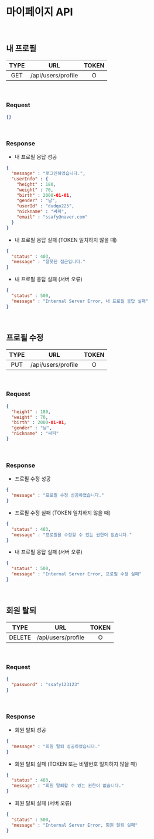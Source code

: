 # 마이페이지 API

<br>

## 내 프로필

| TYPE |        URL         | TOKEN |
| :--: | :----------------: | :---: |
| GET  | /api/users/profile |   O   |

<br>

### Request

```json
{}
```

<br>

### Response

- 내 프로필 응답 성공

```json
{
  "message" : "로그인하였습니다.",
  "userInfo" : {
    "height" : 180,
    "weight" : 70,
    "birth" : 2000-01-01,
    "gender" : "남",
    "userId" : "dudqo225",
    "nickname" : "싸피",
    "email" : "ssafy@naver.com"
  }
}
```

- 내 프로필 응답 실패 (TOKEN 일치하지 않을 때)

```json
{
  "status" : 403,
  "message" : "잘못된 접근입니다."
}
```

- 내 프로필 응답 실패 (서버 오류)

```json
{
  "status" : 500,
  "message" : "Internal Server Error, 내 프로필 응답 실패"
}
```

<br>

## 프로필 수정

| TYPE |        URL         | TOKEN |
| :--: | :----------------: | :---: |
| PUT  | /api/users/profile |   O   |

<br>

### Request

```json
{
  "height" : 180,
  "weight" : 70,
  "birth" : 2000-01-01,
  "gender" : "남",
  "nickname" : "싸피"
}
```

<br>

### Response

- 프로필 수정 성공

```json
{
  "message" : "프로필 수정 성공하였습니다."
}
```

- 프로필 수정 실패 (TOKEN 일치하지 않을 때)

```json
{
  "status" : 403,
  "message" : "프로필을 수정할 수 있는 권한이 없습니다."
}
```

- 내 프로필 응답 실패 (서버 오류)

```json
{
  "status" : 500,
  "message" : "Internal Server Error, 프로필 수정 실패"
}
```

<br>

## 회원 탈퇴

|  TYPE  |        URL         | TOKEN |
| :----: | :----------------: | :---: |
| DELETE | /api/users/profile |   O   |

<br>

### Request

```json
{
  "password" : "ssafy123123"
}
```

<br>

### Response

- 회원 탈퇴 성공

```json
{
  "message" : "회원 탈퇴 성공하였습니다."
}
```

- 회원 탈퇴 실패 (TOKEN 또는 비밀번호 일치하지 않을 때)

```json
{
  "status" : 403,
  "message" : "회원 탈퇴할 수 있는 권한이 없습니다."
}
```

- 회원 탈퇴 실패 (서버 오류)

```json
{
  "status" : 500,
  "message" : "Internal Server Error, 회원 탈퇴 실패"
}
```
